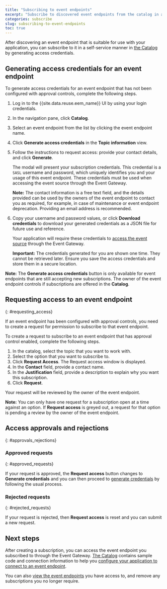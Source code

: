 ```yaml
---
title: "Subscribing to event endpoints"
excerpt: "Subscribe to discovered event endpoints from the catalog in a self-service manner."
categories: subscribe
slug: subscribing-to-event-endpoints
toc: true
---
```


After discovering an event endpoint that is suitable for use with your application, you can subscribe to it in a self-service manner in [the Catalog](../discovering-event-endpoints#the-catalog) by generating access credentials.

## Generating access credentials for an event endpoint

To generate access credentials for an event endpoint that has not been configured with approval controls, complete the following steps.

1. Log in to the {{site.data.reuse.eem_name}} UI by using your login credentials.
2. In the navigation pane, click **Catalog**.
3. Select an event endpoint from the list by clicking the event endpoint name.
4. Click **Generate access credentials** in the **Topic information** view.
5. Follow the instructions to request access: provide your contact details, and click **Generate**.

   The modal will present your subscription credentials. This credential is a `SASL` username and password, which uniquely identifies you and your usage of this event endpoint. These credentials must be used when accessing the event source through the Event Gateway.

   **Note:** The contact information is a free text field, and the details provided can be used by the owners of the event endpoint to contact you as required, for example, in case of maintenance or event endpoint deprecation. Providing an email address is recommended.

6. Copy your username and password values, or click **Download credentials** to download your generated credentials as a JSON file for future use and reference.

   Your application will require these credentials to [access the event source](../configure-your-application-to-connect)  through the Event Gateway.

   **Important:** The credentials generated for you are shown one time. They cannot be retrieved later. Ensure you save the access credentials and store them in a secure location.

**Note:** The **Generate access credentials** button is only available for event endpoints that are still accepting new subscriptions. The owner of the event endpoint controls if subscriptions are offered in the **Catalog**.

## Requesting access to an event endpoint
{: #requesting_access}

If an event endpoint has been configured with approval controls, you need to create a request for permission to subscribe to that event endpoint.

To create a request to subscribe to an event endpoint that has approval control enabled, complete the following steps.

1. In the catalog, select the topic that you want to work with.
1. Select the option that you want to subscribe to.
1. Click **Request Access**. The Request access window is displayed.
1. In the **Contact** field, provide a contact name.
1. In the **Justification** field, provide a description to explain why you want this subscription.
1. Click **Request**.

Your request will be reviewed by the owner of the event endpoint.

**Note:** You can only have one request for a subscription open at a time against an option. If **Request access** is greyed out, a request for that option is pending a review by the owner of the event endpoint.

## Access approvals and rejections
{: #approvals_rejections}

### Approved requests
{: #approved_requests}

If your request is approved, the **Request access** button changes to **Generate credentials** and you can then proceed to [generate credentials](../subscribing-to-event-endpoints) by following the usual process.

### Rejected requests
{: #rejected_requests}

If your request is rejected, then **Request access** is reset and you can submit a new request.

## Next steps

After creating a subscription, you can access the event endpoint you subscribed to through the Event Gateway. [The Catalog](../discovering-event-endpoints#the-catalog) contains sample code and connection information to help you [configure your application to connect to an event endpoint](../configure-your-application-to-connect).

You can also [view the event endpoints](../managing-subscriptions) you have access to, and remove any subscriptions you no longer require.


